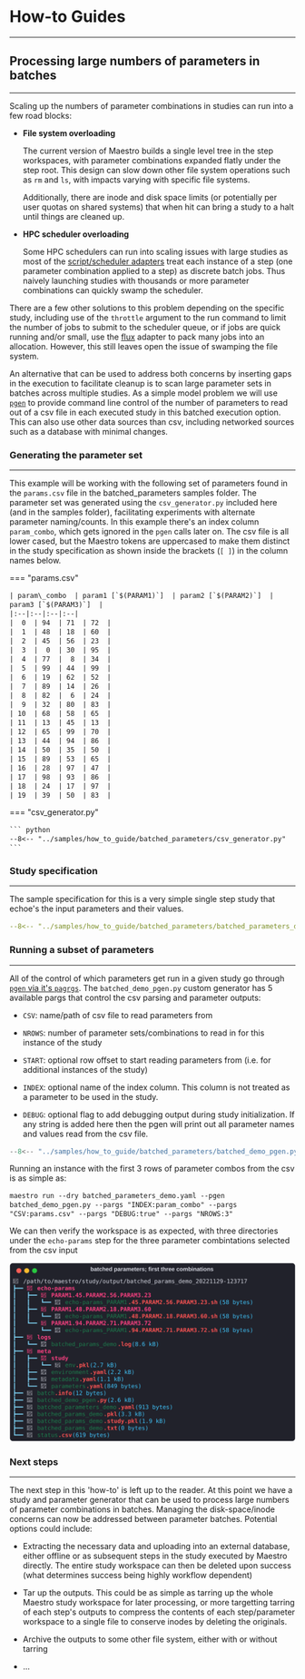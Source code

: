 # How-to Guides
---


## Processing large numbers of parameters in batches
---

Scaling up the numbers of parameter combinations in studies can run into a few road blocks:

* **File system overloading**

    The current version of Maestro builds a single level tree in the step workspaces, with parameter combinations expanded flatly under the step root.  This design can slow down other file system operations such as `rm` and `ls`, with impacts varying with specific file systems.
    
    Additionally, there are inode and disk space limits (or potentially per user quotas on shared systems) that when hit can bring a study to a halt until things are cleaned up.
    
* **HPC scheduler overloading**

    Some HPC schedulers can run into scaling issues with large studies as most of the [script/scheduler adapters](scheduling.md) treat each instance of a step (one parameter combination applied to a step) as discrete batch jobs.  Thus naively launching studies with thousands or more parameter combinations can quickly swamp the scheduler.
    

There are a few other solutions to this problem depending on the specific study, including use of the `throttle` argument to the run command to limit the number of jobs to submit to the scheduler queue, or if jobs are quick running and/or small, use the [flux](scheduling.md#flux) adapter to pack many jobs into an allocation.  However, this still leaves open the issue of swamping the file system.


An alternative that can be used to address both concerns by inserting gaps in the execution to facilitate cleanup is to scan large parameter sets in batches across multiple studies.  As a simple model problem we will use [`pgen`](parameter_specification.md#parameter-generator-pgen) to provide command line control of the number of parameters to read out of a csv file in each executed study in this batched execution option.  This can also use other data sources than csv, including networked sources such as a database with minimal changes.


### Generating the parameter set
---

This example will be working with the following set of parameters found in the `params.csv` file
in the batched\_parameters samples folder.  The parameter set was generated using the `csv_generator.py` included here (and in the samples folder), facilitating experiments with alternate
parameter naming/counts.  In this example there's an index column `param_combo`, which gets ignored
in the `pgen` calls later on.  The csv file is all lower cased, but the Maestro tokens are uppercased
to make them distinct in the study specification as shown inside the brackets (`[ ]`) in the column names below.

<!-- add link to github's samples/how_to_guide/batched_parameters folder in here -->
=== "params.csv"
    <!-- NOTE: make a custom superfence for reading these in later -->
    
    | param\_combo  | param1 [`$(PARAM1)`]  | param2 [`$(PARAM2)`]  | param3 [`$(PARAM3)`]  |
    |:--|:--|:--|:--|
    |  0  | 94  | 71  | 72  |
    |  1  | 48  | 18  | 60  |
    |  2  | 45  | 56  | 23  |
    |  3  |  0  | 30  | 95  |
    |  4  | 77  |  8  | 34  |
    |  5  | 99  | 44  | 99  |
    |  6  | 19  | 62  | 52  |
    |  7  | 89  | 14  | 26  |
    |  8  | 82  |  6  | 24  |
    |  9  | 32  | 80  | 83  |
    | 10  | 68  | 58  | 65  |
    | 11  | 13  | 45  | 13  |
    | 12  | 65  | 99  | 70  |
    | 13  | 44  | 94  | 86  |
    | 14  | 50  | 35  | 50  |
    | 15  | 89  | 53  | 65  |
    | 16  | 28  | 97  | 47  |
    | 17  | 98  | 93  | 86  |
    | 18  | 24  | 17  | 97  |
    | 19  | 39  | 50  | 83  |
    
=== "csv_generator.py"

    ``` python
    --8<-- "../samples/how_to_guide/batched_parameters/csv_generator.py"
    ```

### Study specification
---

The sample specification for this is a very simple single step study that echoe's the input parameters and their
values.

<!-- Expand to templated version -> csv generator also populates this template to ensure param names match up? -->

``` yaml
--8<-- "../samples/how_to_guide/batched_parameters/batched_parameters_demo.yaml"

```

### Running a subset of parameters
---

All of the control of which parameters get run in a given study go through [`pgen` via it's `pagrgs`](parameter_specification.md#pgen-arguments-pargs).  The `batched_demo_pgen.py` custom generator has 5 available pargs that control the csv parsing and parameter outputs:

* `CSV`: name/path of csv file to read parameters from

* `NROWS`: number of parameter sets/combinations to read in for this instance of the study

* `START`: optional row offset to start reading parameters from (i.e. for additional instances of the study)

* `INDEX`: optional name of the index column.  This column is not treated as a parameter to be used in the study. 

* `DEBUG`: optional flag to add debugging output during study initialization.  If any string is added here then the pgen will print out all parameter names and values read from the csv file.


``` python
--8<-- "../samples/how_to_guide/batched_parameters/batched_demo_pgen.py"
```

Running an instance with the first 3 rows of parameter combos from the csv is as simple as:

``` console
maestro run --dry batched_parameters_demo.yaml --pgen batched_demo_pgen.py --pargs "INDEX:param_combo" --pargs "CSV:params.csv" --pargs "DEBUG:true" --pargs "NROWS:3"
```

We can then verify the workspace is as expected, with three directories under the `echo-params` step for the three parameter combintations selected from the csv input

![Batched Parameters First Three Workspace](../assets/images/examples/how_to_guides/batched_parameters/batched_params_first_three_workspace.svg)

### Next steps
---

The next step in this 'how-to' is left up to the reader.  At this point we have a study and parameter generator that can be used to process large numbers of parameter combinations in batches.  Managing the disk-space/inode concerns can now be addressed between parameter batches.  Potential options could include:

* Extracting the necessary data and uploading into an external database, either offline or as subsequent steps in the study executed by Maestro directly. The entire study workspace can then be deleted upon success (what determines success being highly workflow dependent)

* Tar up the outputs.  This could be as simple as tarring up the whole Maestro study workspace for later processing, or more targetting tarring of each step's outputs to compress the contents of each step/parameter workspace to a single file to conserve inodes by deleting the originals.

* Archive the outputs to some other file system, either with or without tarring

* ...

